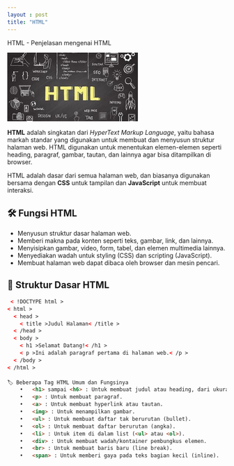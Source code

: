 ```yaml
---
layout : post
title: "HTML"
---
```



HTML - Penjelasan mengenai HTML

<img src="/assets/images/OIP.jpg" alt="HTML" width="300">

**HTML** adalah singkatan dari *HyperText Markup Language*, yaitu bahasa markah standar yang digunakan untuk membuat dan menyusun struktur halaman web. HTML digunakan untuk menentukan elemen-elemen seperti heading, paragraf, gambar, tautan, dan lainnya agar bisa ditampilkan di browser.

HTML adalah dasar dari semua halaman web, dan biasanya digunakan bersama dengan **CSS** untuk tampilan dan **JavaScript** untuk membuat interaksi.

## 🛠️ Fungsi HTML

- Menyusun struktur dasar halaman web.
- Memberi makna pada konten seperti teks, gambar, link, dan lainnya.
- Menyisipkan gambar, video, form, tabel, dan elemen multimedia lainnya.
- Menyediakan wadah untuk styling (CSS) dan scripting (JavaScript).
- Membuat halaman web dapat dibaca oleh browser dan mesin pencari.

## 🧱 Struktur Dasar HTML

```html
 < !DOCTYPE html >
< html >
  < head >
    < title >Judul Halaman< /title >
  < /head >
  < body >
    < h1 >Selamat Datang!< /h1 >
    < p >Ini adalah paragraf pertama di halaman web.< /p >
  < /body >
< /html >

🏷️ Beberapa Tag HTML Umum dan Fungsinya
	•	<h1> sampai <h6> : Untuk membuat judul atau heading, dari ukuran besar hingga kecil.
	•	<p> : Untuk membuat paragraf.
	•	<a> : Untuk membuat hyperlink atau tautan.
	•	<img> : Untuk menampilkan gambar.
	•	<ul> : Untuk membuat daftar tak berurutan (bullet).
	•	<ol> : Untuk membuat daftar berurutan (angka).
	•	<li> : Untuk item di dalam list (<ul> atau <ol>).
	•	<div> : Untuk membuat wadah/kontainer pembungkus elemen.
	•	<br> : Untuk membuat baris baru (line break).
	•	<span> : Untuk memberi gaya pada teks bagian kecil (inline).